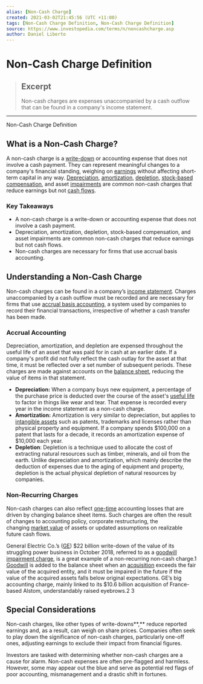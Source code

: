 ```yaml
---
alias: [Non-Cash Charge]
created: 2021-03-02T21:45:56 (UTC +11:00)
tags: [Non-Cash Charge Definition, Non-Cash Charge Definition]
source: https://www.investopedia.com/terms/n/noncashcharge.asp
author: Daniel Liberto
---
```


# Non-Cash Charge Definition

> ## Excerpt
> Non-cash charges are expenses unaccompanied by a cash outflow that can be found in a company's income statement.

---

Non-Cash Charge Definition
## What is a Non-Cash Charge?

A non-cash charge is a [write-down](https://www.investopedia.com/terms/w/writedown.asp) or accounting expense that does not involve a cash payment. They can represent meaningful changes to a company's financial standing, weighing on [earnings](https://www.investopedia.com/terms/e/earnings.asp) without affecting short-term capital in any way. [Depreciation](https://www.investopedia.com/terms/d/depreciation.asp), [amortization](https://www.investopedia.com/terms/a/amortization.asp), [depletion](https://www.investopedia.com/terms/d/depletion.asp), [stock-based compensation](https://www.investopedia.com/terms/s/stockcompensation.asp), and asset [impairments](https://www.investopedia.com/terms/i/impairment.asp) are common non-cash charges that reduce earnings but not [cash flows](https://www.investopedia.com/terms/c/cashflow.asp).

### Key Takeaways

-   A non-cash charge is a write-down or accounting expense that does not involve a cash payment.
-   Depreciation, amortization, depletion, stock-based compensation, and asset impairments are common non-cash charges that reduce earnings but not cash flows.
-   Non-cash charges are necessary for firms that use accrual basis accounting.

## Understanding a Non-Cash Charge

Non-cash charges can be found in a company’s [income statement](https://www.investopedia.com/terms/i/incomestatement.asp). Charges unaccompanied by a cash outflow must be recorded and are necessary for firms that use [accrual basis accounting](https://www.investopedia.com/terms/a/accrualaccounting.asp), a system used by companies to record their financial transactions, irrespective of whether a cash transfer has been made.

### Accrual Accounting

Depreciation, amortization, and depletion are expensed throughout the useful life of an asset that was paid for in cash at an earlier date. If a company's profit did not fully reflect the cash outlay for the asset at that time, it must be reflected over a set number of subsequent periods. These charges are made against accounts on the [balance sheet](https://www.investopedia.com/terms/b/balancesheet.asp), reducing the value of items in that statement.

-   **Depreciation:** When a company buys new equipment, a percentage of the purchase price is deducted over the course of the asset's [useful life](https://www.investopedia.com/terms/u/usefullife.asp) to factor in things like wear and tear. That expense is recorded every year in the income statement as a non-cash charge.
-   **Amortization:** Amortization is very similar to depreciation, but applies to [intangible assets](https://www.investopedia.com/terms/i/intangibleasset.asp) such as patents, trademarks and licenses rather than physical property and equipment. If a company spends $100,000 on a patent that lasts for a decade, it records an amortization expense of $10,000 each year.
-   **Depletion**: Depletion is a technique used to allocate the cost of extracting natural resources such as timber, minerals, and oil from the earth. Unlike depreciation and amortization, which mainly describe the deduction of expenses due to the aging of equipment and property, depletion is the actual physical depletion of natural resources by companies. 

### Non-Recurring Charges

Non-cash charges can also reflect [one-time](https://www.investopedia.com/terms/o/one-time-item.asp) accounting losses that are driven by changing balance sheet items. Such charges are often the result of changes to accounting policy, corporate restructuring, the changing [market value](https://www.investopedia.com/terms/m/marketvalue.asp) of assets or updated assumptions on realizable future cash flows.

General Electric Co.’s ([GE](https://www.investopedia.com/markets/quote?tvwidgetsymbol=GE)) $22 billion write-down of the value of its struggling power business in October 2018, referred to as a [goodwill impairment charge](https://www.investopedia.com/terms/g/goodwill-impairment.asp), is a great example of a non-recurring non-cash charge.1 [Goodwill](https://www.investopedia.com/terms/g/goodwill.asp) is added to the balance sheet when an [acquisition](https://www.investopedia.com/terms/a/acquisition.asp) exceeds the fair value of the acquired entity, and it must be impaired in the future if the value of the acquired assets falls below original expectations. GE’s big accounting charge, mainly linked to its $10.6 billion acquisition of France-based Alstom, understandably raised eyebrows.2 3

## Special Considerations

Non-cash charges, like other types of write-downs**,** reduce reported earnings and, as a result, can weigh on share prices. Companies often seek to play down the significance of non-cash charges, particularly one-off ones, adjusting earnings to exclude their impact from financial figures.

Investors are tasked with determining whether non-cash charges are a cause for alarm. Non-cash expenses are often pre-flagged and harmless. However, some may appear out the blue and serve as potential red flags of poor accounting, mismanagement and a drastic shift in fortunes.

